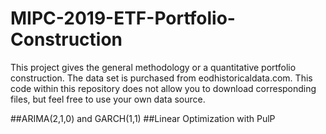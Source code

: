 # MIPC-2019-ETF-Portfolio-Construction
This project gives the general methodology or a quantitative portfolio construction. The data set is purchased from eodhistoricaldata.com. This code within this repository does not allow you to download corresponding files, but feel free to use your own data source.

##ARIMA(2,1,0) and GARCH(1,1)
##Linear Optimization with PulP
